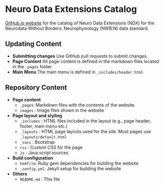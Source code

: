 # Neuro Data Extensions Catalog
[GitHub.io website](https://nwb-extensions.github.io) for the catalog of Neuro Data Extensions (NDX) for the Neurodata Without Borders: Neurophysiology (NWB:N) data standard.

## Updating Content
* **Submitting changes** Use GitHub pull requests to submit changes.
* **Page Content** All page content is defined in the markdown files located in the ``_pages`` folder
* **Main Menu** The main menu is defined in ``_includes/header.html``

## Repository Content

* **Page content**
  * ``_pages``: Markdown files with the contents of the website.
  * ``images`` : Image files shown in the website
* **Page layout and styling**
  * ``_includes`` : HTML files included in the layout (e.g., page header, footer, main menu etc.)
  * ``_layouts`` : HTML page layouts used for the site. Most pages use ``_layouts/default.html``
  * ``_sass`` : Bootstrap
  * ``css`` : Custom CSS for the page
  * ``js`` : Java script sources
* **Build configuration**
  * ``Gemfile``: Ruby gem dependencies for building the website
  * ``_config.yml``: Jekyll setup for building the website
* **Others**
  * ``README.md`` : This file

